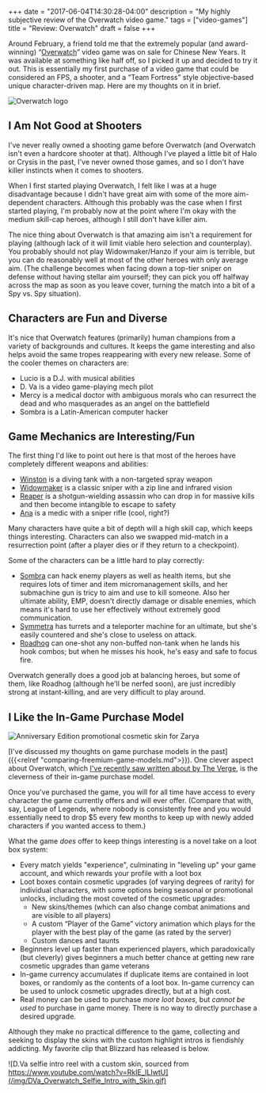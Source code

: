 +++
date = "2017-06-04T14:30:28-04:00"
description = "My highly subjective review of the Overwatch video game."
tags = ["video-games"]
title = "Review: Overwatch"
draft = false
+++

Around February, a friend told me that the extremely popular (and award-winning)
&ldquo;[Overwatch](https://playoverwatch.com/)&rdquo; video game was on sale for
Chinese New Years. It was available at something like half off, so I picked it up
and decided to try it out. This is essentially my first purchase of a video game
that could be considered an FPS, a shooter, and a &ldquo;Team Fortress&rdquo;
style objective-based unique character-driven map. Here are my thoughts on it in
brief.

![Overwatch logo](/img/game-logo-overwatch.png)

## I Am Not Good at Shooters

I've never really owned a shooting game before Overwatch (and Overwatch isn't
even a hardcore shooter at that). Although I've played a little bit of Halo or
Crysis in the past, I've never owned those games, and so I don't have killer
instincts when it comes to shooters.

When I first started playing Overwatch, I felt like I was at a huge disadvantage
because I didn't have great aim with some of the more aim-dependent characters.
Although this probably was the case when I first started playing, I'm probably
now at the point where I'm okay with the medium skill-cap heroes, although I
still don't have killer aim.

The nice thing about Overwatch is that amazing aim isn't a requirement for
playing (although lack of it will limit viable hero selection and counterplay).
You probably should not play Widowmaker/Hanzo if your aim is terrible, but you
can do reasonably well at most of the other heroes with only average aim. (The
challenge becomes when facing down a top-tier sniper on defense without having
stellar aim yourself; they can pick you off halfway across the map as soon as
you leave cover, turning the match into a bit of a Spy vs. Spy situation).

## Characters are Fun and Diverse

It's nice that Overwatch features (primarily) human champions from a variety
of backgrounds and cultures. It keeps the game interesting and also helps avoid
the same tropes reappearing with every new release. Some of the cooler themes
on characters are:

* Lucio is a D.J. with musical abilities
* D. Va is a video game-playing mech pilot
* Mercy is a medical doctor with ambiguous morals who can resurrect the dead and
  who masquerades as an angel on the battlefield
* Sombra is a Latin-American computer hacker

## Game Mechanics are Interesting/Fun

The first thing I'd like to point out here is that most of the heroes have
completely different weapons and abilities:

* [Winston](http://overwatch.gamepedia.com/Winston) is a diving tank with a non-targeted spray weapon
* [Widowmaker](http://overwatch.gamepedia.com/Widowmaker) is a classic sniper with a zip line and infrared vision
* [Reaper](http://overwatch.gamepedia.com/Reaper) is a shotgun-wielding assassin who can drop in for massive kills and then become intangible to escape to safety
* [Ana](http://overwatch.gamepedia.com/Ana) is a medic with a sniper rifle (cool, right?)

Many characters have quite a bit of depth will a high skill cap, which keeps things
interesting. Characters can also we swapped mid-match in a resurrection point
(after a player dies or if they return to a checkpoint).

Some of the characters can be a little hard to play correctly:

* [Sombra](http://overwatch.gamepedia.com/Sombra) can hack enemy players as well as health items,
  but she requires lots of timer and item micromanagement skills, and her submachine
  gun is tricy to aim and use to kill someone. Also her ultimate ability, EMP,
  doesn't directly damage or disable enemies, which means it's hard to use her
  effectively without extremely good communication.
* [Symmetra](http://overwatch.gamepedia.com/Symmetra) has turrets and a teleporter
  machine for an ultimate, but she's easily countered and she's close to useless
  on attack.
* [Roadhog](http://overwatch.gamepedia.com/Roadhog) can one-shot any non-buffed non-tank 
  when he lands his hook combos; but when he misses his hook, he's easy and safe
  to focus fire.

Overwatch generally does a good job at balancing heroes, but some of them, like
Roadhog (although he'll be nerfed soon), are just incredibly strong at instant-killing,
and are very difficult to play around.

## I Like the In-Game Purchase Model

![Anniversary Edition promotional cosmetic skin for Zarya](/img/OW_Anniversary_Skin_Zarya.png)

[I've discussed my thoughts on game purchase models in the past]({{<relref "comparing-freemium-game-models.md">}}).
One clever aspect about Overwatch, which
[I've recently saw written about by The Verge](https://www.theverge.com/2017/5/28/15702686/overwatch-blizzard-loot-box-business-model-masterpiece),
is the cleverness of their in-game purchase model.

Once you've purchased the game, you will for all time have access to every character
the game currently offers and will ever offer. (Compare that with, say, League of Legends,
where nobody is consistently free and you would essentially need to drop $5 every
few months to keep up with newly added characters if you wanted access to them.)

What the game _does_ offer to keep things interesting is a novel take on a loot box
system:

* Every match yields "experience", culminating in "leveling up" your game account,
  and which rewards your profile with a loot box
* Loot boxes contain cosmetic upgrades (of varying degrees of rarity) for 
  individual characters, with some options being seasonal or promotional unlocks,
  including the most coveted of the cosmetic upgrades:
  * New skins/themes (which can also change combat animations and are visible
    to all players)
  * A custom &ldquo;Player of the Game&rdquo; victory animation which plays for
    the player with the best play of the game (as rated by the server)
  * Custom dances and taunts
* Beginners level up faster than experienced players, which paradoxically (but
  cleverly) gives beginners a much better chance at getting new rare cosmetic upgrades
  than game veterans
* In-game currency accumulates if duplicate items are contained in loot boxes, or
  randomly as the contents of a loot box. In-game currency can be used to unlock
  cosmetic upgrades directly, but at a high cost.
* Real money can be used to purchase _more loot boxes_, but _cannot be used_ to
  purchase in game money. There is no way to directly purchase a desired upgrade.

Although they make no practical difference to the game, collecting and seeking to
display the skins with the custom highlight intros is fiendishly addicting. My
favorite clip that Blizzard has released is below.

![D.Va selfie intro reel with a custom skin, sourced from https://www.youtube.com/watch?v=RkIE_ILIwtU](/img/DVa_Overwatch_Selfie_Intro_with_Skin.gif)